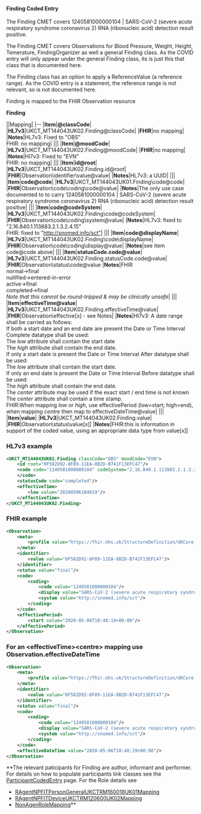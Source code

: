 #### Finding Coded Entry

The Finding CMET covers 1240581000000104 \| SARS-CoV-2 (severe acute respiratory syndrome coronavirus 2) RNA (ribonucleic acid) detection result positive.

The Finding CMET covers Observations for Blood Pressure, Weight, Height, Temerature, FindingOrganizer as well a general Finding class. As the COVID entry will only appear under the general Finding class, its is just this that class that is documented here.

The Finding class has an option to apply a ReferenceValue (a reference range). As the COVID entry is a statement, the reference range is not relevant, so is not documented here. 

Finding is mapped to the FHIR Observation resource

**Finding**

||Mapping|
|--
|**Item**|**@classCode**|
|**HL7v3**|UKCT_MT144043UK02.Finding@classCode|
|**FHIR**|no mapping|
|**Notes**|HL7v3: Fixed to "OBS"<br/>FHIR: no mapping|
|||
|**Item**|**@moodCode**|
|**HL7v3**|UKCT_MT144043UK02.Finding@moodCode|
|**FHIR**|no mapping|
|**Notes**|Hl7v3: Fixed to "EVN"<br/>FHIR: no mapping|
|||
|**Item**|**id@root**|
|**HL7v3**|UKCT_MT144043UK02.Finding.id@root|
|**FHIR**|Observation\identifier\value@value|
|**Notes**|HL7v3: a UUID|
|||
|**Item**|**code@code**|
|**HL7v3**|UKCT_MT144043UK01.Finding\code@code|
|**FHIR**|Observation\code\coding\code@value|
|**Notes**|The only use case documented to to carry 1240581000000104 \| SARS-CoV-2 (severe acute respiratory syndrome coronavirus 2) RNA (ribonucleic acid) detection result positive|
|||
|**Item**|**code@codeSystem**|
|**HL7v3**|UKCT_MT144043UK02.Finding\code@codeSystem|
|**FHIR**|Observation\code\coding\system@value|
|**Notes**|HL7v3: fixed to "2.16.840.1.113883.2.1.3.2.4.15"<br/>FHIR: fixed to "http://snomed.info/sct"|
|||
|**Item**|**code@displayName**|
|**HL7v3**|UKCT_MT144043UK02.Finding\code\displayName|
|**FHIR**|Observation\code\coding\display@value|
|**Notes**|see item code@code above|
|||
|**Item**|**statusCode.code@value**|
|**HL7v3**|UKCT_MT144043UK02.Finding.statusCode.code@value|
|**FHIR**|Observation\status\code@value
|**Notes**|FHIR<br/>normal->final<br/>nullified->entered-in-error<br/>active->final<br/>completed->final <br/>*Note that this cannot be round-tripped & may be clinically unsafe*|
|||
|**Item**|**effectiveTime@value**|
|**HL7v3**|UKCT_MT144043UK02.Finding.effectiveTime@value|
|**FHIR**|Observation\effective[x] - see Notes|
|**Notes**|Hl7v3: A date range shall be carried as follows:<br/>If both a start date and an end date are present the Date or Time Interval Complete datatype shall be used:<br/>The *low* attribute shall contain the start date<br/>The *high* attribute shall contain the end date.<br/>If only a start date is present the Date or Time Interval After datatype shall be used:<br/>The *low* attribute shall contain the start date.<br/>If only an end date is present the Date or Time Interval Before datatype shall be used:<br/>The *high* attribute shall contain the end date.<br/>The *center* attribute may be used if the exact start / end time is not known<br/>The *center* attribute shall contain a time stamp.<br/>FHIR:When mapping *low* or *high*, use effectivePeriod (low=start; high=end), when mapping *centre* then map to effectiveDateTime@value|
|||
|**Item**|**value**|
|**HL7v3**|UKCT_MT144043UK02.Finding.value|
|**FHIR**|Observation\status\value[x]|
|**Notes**|FHIR:this is information in support of the coded value, using an appropriate data type from value[x]|

### HL7v3 example
```xml
<UKCT_MT144043UK02.Finding classCode="OBS" moodCode="EVN">
	<id root="0F582D92-8F89-11EA-8B2D-B741F13EFC47"/>
	<code code="1240581000000104" codeSystem="2.16.840.1.113883.2.1.3.2.4.15" displayName="SARS-CoV-2 (severe acute respiratory syndrome coronavirus 2) RNA (ribonucleic acid) detection result positive">
	</code>
	<statusCode code="completed"/>
	<effectiveTime>
		<low value="20200506104819"/>
	</effectiveTime>
</UKCT_MT144043UK02.Finding>
```

### FHIR example
```xml
<Observation>
    <meta>
        <profile value="https://fhir.nhs.uk/StructureDefinition/UKCore-Observation" />
    </meta>    
	<identifier>
		<value value="0F582D92-8F89-11EA-8B2D-B741F13EFC47"/>
	</identifier>
	<status value="final"/>
	<code>
		<coding>
			<code value="1240581000000104"/>
			<display value="SARS-CoV-2 (severe acute respiratory syndrome coronavirus 2) RNA (ribonucleic acid) detection result positive"/>
			<system value="http://snomed.info/sct"/>
		</coding>
	</code>
	<effectivePeriod>
		<start value="2020-05-06T10:48:19+00:00"/>
	</effectivePeriod>
</Observation>
```
### For an &lt;effectiveTime&gt;&lt;centre&gt; mapping use Observation.effectiveDateTime

```xml
<Observation>
    <meta>
        <profile value="https://fhir.nhs.uk/StructureDefinition/UKCore-Observation" />
    </meta>    
	<identifier>
		<value value="0F582D92-8F89-11EA-8B2D-B741F13EFC47"/>
	</identifier>
	<status value="final"/>
	<code>
		<coding>
			<code value="1240581000000104"/>
			<display value="SARS-CoV-2 (severe acute respiratory syndrome coronavirus 2) RNA (ribonucleic acid) detection result positive"/>
			<system value="http://snomed.info/sct"/>
		</coding>
	</code>
	<effectiveDateTime value="2020-05-06T10:48:19+00:00"/>
</Observation>
```



**The relevant paticipants for Finding are author, informant and performer. For details on how to populate participants link classes see the [ParticipantCodedEntry](ParticipantCodedEntry) page. For the Role details see 
* [RAgentNPFITPersonGeneralUKCTRM160018UK01Mapping](RAgentNPFITPersonGeneralUKCTRM160018UK01Mapping)
* [RAgentNPFITDeviceUKCTRM120600UK02Mapping](RAgentNPFITDeviceUKCTRM120600UK02Mapping)
* [NonAgenRoleMapping](NonAgenRoleMapping)**
